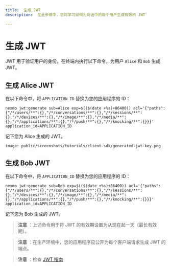 ```yaml
---
title:  生成 JWT
description:  在此步骤中，您将学习如何为对话中的每个用户生成有效的 JWT

---
```


生成 JWT
======

JWT 用于验证用户的身份。在终端内执行以下命令，为用户 `Alice` 和 `Bob` 生成 JWT。

生成 Alice JWT
------------

在以下命令中，将 `APPLICATION_ID` 替换为您的应用程序的 ID：

```shell
nexmo jwt:generate sub=Alice exp=$(($(date +%s)+86400)) acl='{"paths":{"/*/users/**":{},"/*/conversations/**":{},"/*/sessions/**":{},"/*/devices/**":{},"/*/image/**":{},"/*/media/**":{},"/*/applications/**":{},"/*/push/**":{},"/*/knocking/**":{}}}' application_id=APPLICATION_ID
```

记下您为 Alice 生成的 JWT。

```screenshot
image: public/screenshots/tutorials/client-sdk/generated-jwt-key.png
```

生成 Bob JWT
----------

在以下命令中，将 `APPLICATION_ID` 替换为您的应用程序的 ID：

```shell
nexmo jwt:generate sub=Bob exp=$(($(date +%s)+86400)) acl='{"paths":{"/*/users/**":{},"/*/conversations/**":{},"/*/sessions/**":{},"/*/devices/**":{},"/*/image/**":{},"/*/media/**":{},"/*/applications/**":{},"/*/push/**":{},"/*/knocking/**":{}}}' application_id=APPLICATION_ID
```

记下您为 Bob 生成的 JWT。

> **注意** ：上述命令用于将 JWT 的有效期设置为从现在起一天（最长有效期）。

> **注意** ：在生产环境中，您的应用程序应公开为每个客户端请求生成 JWT 的端点。

> **注意** ：检查 [JWT 指南](/concepts/guides/authentication#json-web-tokens-jwt)

